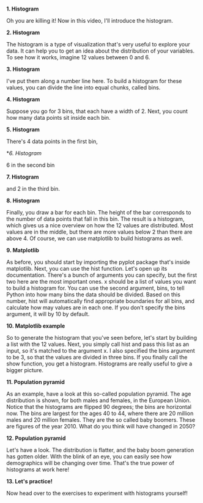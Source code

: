 **1. Histogram**

Oh you are killing it! Now in this video, I'll introduce the histogram.

**2. Histogram**

The histogram is a type of visualization that's very useful to explore your data. It can help you to get an idea about the distribution of your variables. To see how it works, imagine 12 values between 0 and 6.

**3. Histogram**

I've put them along a number line here. To build a histogram for these values, you can divide the line into equal chunks, called bins.

**4. Histogram**

Suppose you go for 3 bins, that each have a width of 2. Next, you count how many data points sit inside each bin.

**5. Histogram**

There's 4 data points in the first bin,

**6. Histogram*

6 in the second bin

**7. Histogram**

and 2 in the third bin.

**8. Histogram**

Finally, you draw a bar for each bin. The height of the bar corresponds to the number of data points that fall in this bin. The result is a histogram, which gives us a nice overview on how the 12 values are distributed. Most values are in the middle, but there are more values below 2 than there are above 4. Of course, we can use matplotlib to build histograms as well.

**9. Matplotlib**

As before, you should start by importing the pyplot package that's inside matplotlib. Next, you can use the hist function. Let's open up its documentation. There's a bunch of arguments you can specify, but the first two here are the most important ones. x should be a list of values you want to build a histogram for. You can use the second argument, bins, to tell Python into how many bins the data should be divided. Based on this number, hist will automatically find appropriate boundaries for all bins, and calculate how may values are in each one. If you don't specify the bins argument, it will by 10 by default.

**10. Matplotlib example**

So to generate the histogram that you've seen before, let's start by building a list with the 12 values. Next, you simply call hist and pass this list as an input, so it's matched to the argument x. I also specified the bins argument to be 3, so that the values are divided in three bins. If you finally call the show function, you get a histogram. Histograms are really useful to give a bigger picture.

**11. Population pyramid**

As an example, have a look at this so-called population pyramid. The age distribution is shown, for both males and females, in the European Union. Notice that the histograms are flipped 90 degrees; the bins are horizontal now. The bins are largest for the ages 40 to 44, where there are 20 million males and 20 million females. They are the so called baby boomers. These are figures of the year 2010. What do you think will have changed in 2050?

**12. Population pyramid**

Let's have a look. The distribution is flatter, and the baby boom generation has gotten older. With the blink of an eye, you can easily see how demographics will be changing over time. That's the true power of histograms at work here!

**13. Let's practice!**

Now head over to the exercises to experiment with histograms yourself!